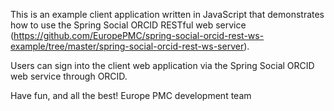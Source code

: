 This is an example client application written in JavaScript that demonstrates how to use the Spring Social ORCID RESTful web service (https://github.com/EuropePMC/spring-social-orcid-rest-ws-example/tree/master/spring-social-orcid-rest-ws-server).

Users can sign into the client web application via the Spring Social ORCID web service through ORCID.

Have fun, and all the best!
Europe PMC development team